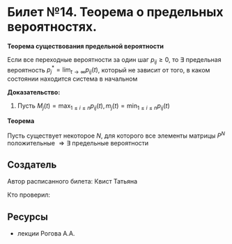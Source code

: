 # Билет №14. Теорема о предельных вероятностях.

**Теорема существования предельной вероятности**

Если все переходные вероятности за один шаг $p_{ij}\geq 0$, то $\exists$  предельная вероятность $\displaystyle p_j^*= \lim_{t\to \infty} p_{ij}(t)$, который не зависит от того, в каком состоянии находится система в начальном

**Доказательство:**

1. Пусть $\displaystyle M_j(t) = \max_{1\leq i\leq n}p_{ij}(t), m_j(t) = \min_{1\leq i\leq n}p_{ij}(t)$

**Теорема**

Пусть существует некоторое $N$, для которого все элементы матрицы $P^N$ положительные $\Rightarrow \exists$ предельные вероятности

## Создатель

Автор расписанного билета: Квист Татьяна

Кто проверил:


## Ресурсы
- лекции Рогова А.А.
